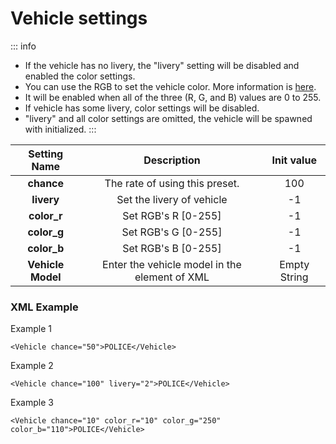 # Vehicle settings

::: info
- If the vehicle has no livery, the \"livery\" setting will be disabled and enabled the color settings.
- You can use the RGB to set the vehicle color. More information is [here](https://www.w3schools.com/colors/colors_rgb.asp).
- It will be enabled when all of the three (R, G, and B) values are 0 to 255.
- If vehicle has some livery, color settings will be disabled.
- \"livery\" and all color settings are omitted, the vehicle will be spawned with initialized.
:::

|Setting Name|Description|Init value|
|:-:|:-:|:-:|
|**chance**|The rate of using this preset.|100|
|**livery**|Set the livery of vehicle|-1|
|**color_r**|Set RGB's R [0-255]|-1|
|**color_g**|Set RGB's G [0-255]|-1|
|**color_b**|Set RGB's B [0-255]|-1|
|**Vehicle Model**|Enter the vehicle model in the element of XML|Empty String|

### XML Example
Example 1
```xml:line-numbers
<Vehicle chance="50">POLICE</Vehicle>
```

Example 2
```xml:line-numbers
<Vehicle chance="100" livery="2">POLICE</Vehicle>
```

Example 3
```xml:line-numbers
<Vehicle chance="10" color_r="10" color_g="250" color_b="110">POLICE</Vehicle>
```